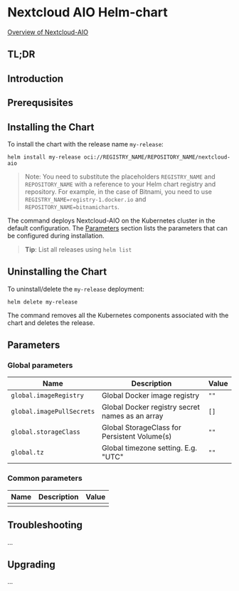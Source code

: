 <!--- app-name: Nextcloud-AIO --->

# Nextcloud AIO Helm-chart

[Overview of Nextcloud-AIO]()

## TL;DR

## Introduction

## Prerequsisites

## Installing the Chart

To install the chart with the release name `my-release`:

```console
helm install my-release oci://REGISTRY_NAME/REPOSITORY_NAME/nextcloud-aio
```

> Note: You need to substitute the placeholders `REGISTRY_NAME` and `REPOSITORY_NAME` with a reference to your Helm chart registry and repository. For example, in the case of Bitnami, you need to use `REGISTRY_NAME=registry-1.docker.io` and `REPOSITORY_NAME=bitnamicharts`.

The command deploys Nextcloud-AIO on the Kubernetes cluster in the default configuration. The [Parameters](#parameters) section lists the parameters that can be configured during installation.

> **Tip**: List all releases using `helm list`

## Uninstalling the Chart

To uninstall/delete the `my-release` deployment:

```console
helm delete my-release
```

The command removes all the Kubernetes components associated with the chart and deletes the release.

## Parameters

### Global parameters

| Name                                  | Description                                                   | Value         |
| ------------------------------------- | ------------------------------------------------------------- | ------------- |
| `global.imageRegistry`                | Global Docker image registry                                  | `""`          |
| `global.imagePullSecrets`             | Global Docker registry secret names as an array               | `[]`          |
| `global.storageClass`                 | Global StorageClass for Persistent Volume(s)                  | `""`          |
| `global.tz`                           | Global timezone setting. E.g. "UTC"                           | `""`          |


### Common parameters

| Name                                  | Description                                                   | Value         |
| ------------------------------------- | ------------------------------------------------------------- | ------------- |
|                                       |                                                               |               |

## Troubleshooting

...

## Upgrading

...